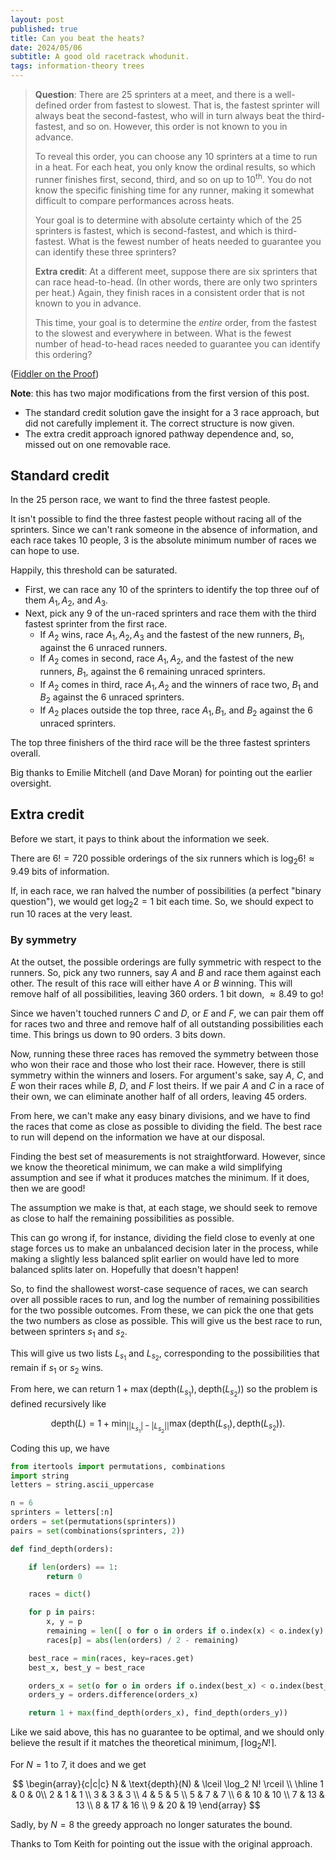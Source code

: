 ```yaml
---
layout: post
published: true
title: Can you beat the heats?
date: 2024/05/06
subtitle: A good old racetrack whodunit.
tags: information-theory trees
---
```


>**Question**: There are $25$ sprinters at a meet, and there is a well-defined order from fastest to slowest. That is, the fastest sprinter will always beat the second-fastest, who will in turn always beat the third-fastest, and so on. However, this order is not known to you in advance.
>
>To reveal this order, you can choose any $10$ sprinters at a time to run in a heat. For each heat, you only know the ordinal results, so which runner finishes first, second, third, and so on up to $10^\text{th}.$ You do not know the specific finishing time for any runner, making it somewhat difficult to compare performances across heats.
>
>Your goal is to determine with absolute certainty which of the $25$ sprinters is fastest, which is second-fastest, and which is third-fastest. What is the fewest number of heats needed to guarantee you can identify these three sprinters?
>
>**Extra credit**: At a different meet, suppose there are six sprinters that can race head-to-head. (In other words, there are only two sprinters per heat.) Again, they finish races in a consistent order that is not known to you in advance.
>
>This time, your goal is to determine the _entire_ order, from the fastest to the slowest and everywhere in between. What is the fewest number of head-to-head races needed to guarantee you can identify this ordering?

<!--more-->

([Fiddler on the Proof](https://thefiddler.substack.com/p/can-you-beat-the-heats))

**Note**: this has two major modifications from the first version of this post. 
- The standard credit solution gave the insight for a $3$ race approach, but did not carefully implement it. The correct structure is now given.
- The extra credit approach ignored pathway dependence and, so, missed out on one removable race.

## Standard credit

In the $25$ person race, we want to find the three fastest people. 

It isn't possible to find the three fastest people without racing all of the sprinters. Since we can't rank someone in the absence of information, and each race takes $10$ people, $3$ is the absolute minimum number of races we can hope to use.

Happily, this threshold can be saturated.

- First, we can race any $10$ of the sprinters to identify the top three ouf of them $A_1, A_2,$ and $A_3.$
- Next, pick any $9$ of the un-raced sprinters and race them with the third fastest sprinter from the first race.
  - If $A_2$ wins, race $A_1, A_2, A_3$ and the fastest of the new runners, $B_1,$ against the $6$ unraced runners.
  - If $A_2$ comes in second, race $A_1,A_2,$ and the fastest of the new runners, $B_1,$ against the $6$ remaining unraced sprinters.
  - If $A_2$ comes in third, race $A_1, A_2$ and the winners of race two, $B_1$ and $B_2$ against the $6$ unraced sprinters.
  - If $A_2$ places outside the top three, race $A_1,B_1,$ and $B_2$ against the $6$ unraced sprinters. 

The top three finishers of the third race will be the three fastest sprinters overall.

Big thanks to Emilie Mitchell (and Dave Moran) for pointing out the earlier oversight.

## Extra credit

Before we start, it pays to think about the information we seek. 

There are $6! = 720$ possible orderings of the six runners which is $\log_2 6! \approx 9.49$ bits of information.

If, in each race, we ran halved the number of possibilities (a perfect "binary question"), we would get $\log_2 2 = 1$ bit each time. So, we should expect to run $10$ races at the very least.

### By symmetry

At the outset, the possible orderings are fully symmetric with respect to the runners. So, pick any two runners, say $A$ and $B$ and race them against each other. The result of this race will either have $A$ or $B$ winning. This will remove half of all possibilities, leaving $360$ orders. $1$ bit down, $\approx 8.49$ to go!

Since we haven't touched runners $C$ and $D,$ or $E$ and $F,$ we can pair them off for races two and three and remove half of all outstanding possibilities each time. This brings us down to $90$ orders. $3$ bits down.

Now, running these three races has removed the symmetry between those who won their race and those who lost their race. However, there is still symmetry within the winners and losers. For argument's sake, say $A,$ $C,$ and $E$ won their races while $B,$ $D,$ and $F$ lost theirs. If we pair $A$ and $C$ in a race of their own, we can eliminate another half of all orders, leaving $45$ orders.

From here, we can't make any easy binary divisions, and we have to find the races that come as close as possible to dividing the field. The best race to run will depend on the information we have at our disposal. 

Finding the best set of measurements is not straightforward. However, since we know the theoretical minimum, we can make a wild simplifying assumption and see if what it produces matches the minimum. If it does, then we are good!

The assumption we make is that, at each stage, we should seek to remove as close to half the remaining possibilities as possible. 

This can go wrong if, for instance, dividing the field close to evenly at one stage forces us to make an unbalanced decision later in the process, while making a slightly less balanced split earlier on would have led to more balanced splits later on. Hopefully that doesn't happen!

So, to find the shallowest worst-case sequence of races, we can search over all possible races to run, and log the number of remaining possibilities for the two possible outcomes. From these, we can pick the one that gets the two numbers as close as possible. This will give us the best race to run, between sprinters $s_1$ and $s_2$.

This will give us two lists $L_{s_1}$ and $L_{s_2},$ corresponding to the possibilities that remain if $s_1$ or $s_2$ wins.

From here, we can return $1 + \max(\text{depth}(L_{s_1}), \text{depth}(L_{s_2}))$ so the problem is defined recursively like

$$ \text{depth}(L) = 1 + \min_{\lvert\lvert L_{s_1}\rvert - \lvert L_{s_2}\rvert\rvert}\max\left(\text{depth}(L_{s_1}),\text{depth}(L_{s_2})\right). $$

Coding this up, we have 

```python
from itertools import permutations, combinations
import string
letters = string.ascii_uppercase

n = 6
sprinters = letters[:n]
orders = set(permutations(sprinters))
pairs = set(combinations(sprinters, 2))

def find_depth(orders):

    if len(orders) == 1:
        return 0

    races = dict()

    for p in pairs:
        x, y = p
        remaining = len([ o for o in orders if o.index(x) < o.index(y) ])
        races[p] = abs(len(orders) / 2 - remaining)

    best_race = min(races, key=races.get)
    best_x, best_y = best_race

    orders_x = set(o for o in orders if o.index(best_x) < o.index(best_y))
    orders_y = orders.difference(orders_x)

    return 1 + max(find_depth(orders_x), find_depth(orders_y))

```

Like we said above, this has no guarantee to be optimal, and we should only believe the result if it matches the theoretical minimum, $\lceil \log_2 N!\rceil.$

For $N=1$ to $7,$ it does and we get

$$ 
  \begin{array}{c|c|c}
    N & \text{depth}(N) & \lceil \log_2 N! \rceil \\ \hline
    1 & 0 & 0\\
    2 & 1 & 1 \\
    3 & 3 & 3 \\
    4 & 5 & 5 \\
    5 & 7 & 7 \\
    6 & 10 & 10 \\
    7 & 13 & 13 \\
    8 & 17 & 16 \\
    9 & 20 & 19
  \end{array} 
$$

Sadly, by $N=8$ the greedy approach no longer saturates the bound. 

Thanks to Tom Keith for pointing out the issue with the original approach.


<br>
